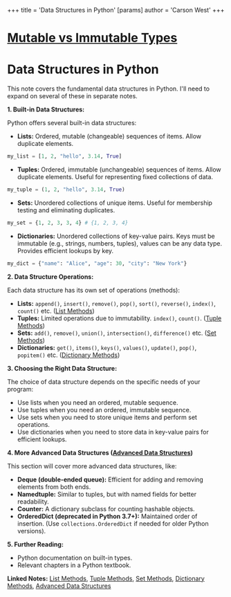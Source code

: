 +++
 title = 'Data Structures in Python'
[params]
	author = 'Carson West'
+++
# [Mutable vs Immutable Types](./../mutable-vs-immutable-types/)
# Data Structures in Python

This note covers the fundamental data structures in Python.  I'll need to expand on several of these in separate notes.

**1. Built-in Data Structures:**

Python offers several built-in data structures:

* **Lists:** Ordered, mutable (changeable) sequences of items.  Allow duplicate elements.

```python
my_list = [1, 2, "hello", 3.14, True]
```

* **Tuples:** Ordered, immutable (unchangeable) sequences of items. Allow duplicate elements.  Useful for representing fixed collections of data.

```python
my_tuple = (1, 2, "hello", 3.14, True)
```

* **Sets:** Unordered collections of unique items.  Useful for membership testing and eliminating duplicates.

```python
my_set = {1, 2, 3, 3, 4} # {1, 2, 3, 4}
```

* **Dictionaries:**  Unordered collections of key-value pairs.  Keys must be immutable (e.g., strings, numbers, tuples), values can be any data type.  Provides efficient lookups by key.

```python
my_dict = {"name": "Alice", "age": 30, "city": "New York"}
```


**2.  Data Structure Operations:**

Each data structure has its own set of operations (methods):

* **Lists:**  `append()`, `insert()`, `remove()`, `pop()`, `sort()`, `reverse()`, `index()`, `count()` etc.  ([List Methods](./../list-methods/))
* **Tuples:**  Limited operations due to immutability.  `index()`, `count()`. ([Tuple Methods](./../tuple-methods/))
* **Sets:** `add()`, `remove()`, `union()`, `intersection()`, `difference()` etc. ([Set Methods](./../set-methods/))
* **Dictionaries:** `get()`, `items()`, `keys()`, `values()`, `update()`, `pop()`, `popitem()` etc. ([Dictionary Methods](./../dictionary-methods/))


**3. Choosing the Right Data Structure:**

The choice of data structure depends on the specific needs of your program:

* Use lists when you need an ordered, mutable sequence.
* Use tuples when you need an ordered, immutable sequence.
* Use sets when you need to store unique items and perform set operations.
* Use dictionaries when you need to store data in key-value pairs for efficient lookups.


**4.  More Advanced Data Structures ([Advanced Data Structures](./../advanced-data-structures/))**

This section will cover more advanced data structures, like:

* **Deque (double-ended queue):**  Efficient for adding and removing elements from both ends.
* **Namedtuple:**  Similar to tuples, but with named fields for better readability.
* **Counter:**  A dictionary subclass for counting hashable objects.
* **OrderedDict (deprecated in Python 3.7+):**  Maintained order of insertion. (Use `collections.OrderedDict` if needed for older Python versions).


**5.  Further Reading:**

* Python documentation on built-in types.
* Relevant chapters in a Python textbook.


**Linked Notes:** [List Methods](./../list-methods/), [Tuple Methods](./../tuple-methods/), [Set Methods](./../set-methods/), [Dictionary Methods](./../dictionary-methods/), [Advanced Data Structures](./../advanced-data-structures/)
